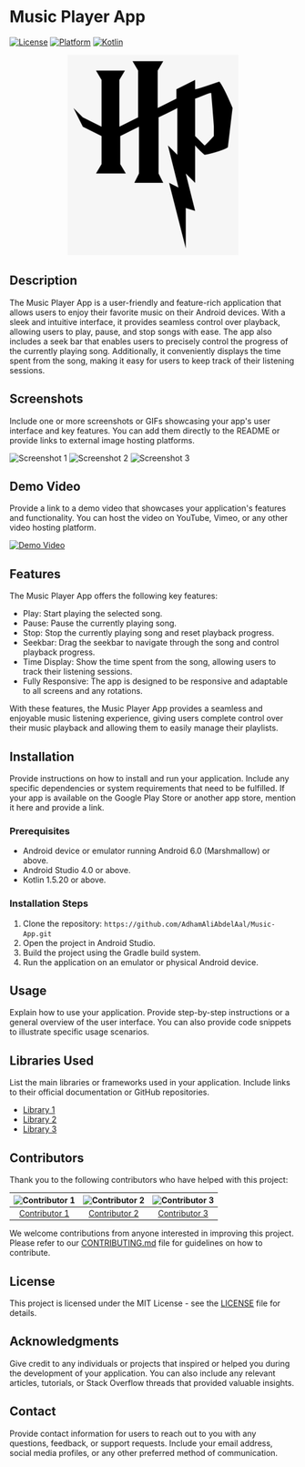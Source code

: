 # Music Player App

[![License](https://img.shields.io/badge/license-MIT-blue.svg)](https://opensource.org/licenses/MIT)
[![Platform](https://img.shields.io/badge/platform-Android-green.svg)](https://www.android.com)
[![Kotlin](https://img.shields.io/badge/kotlin-1.5.20-orange.svg)](https://kotlinlang.org/)

<p align="center">
  <img src="/images/logo.png" alt="App Logo">
</p>

## Description

The Music Player App is a user-friendly and feature-rich application that allows users to enjoy their favorite music on their Android devices. With a sleek and intuitive interface, it provides seamless control over playback, allowing users to play, pause, and stop songs with ease. The app also includes a seek bar that enables users to precisely control the progress of the currently playing song. Additionally, it conveniently displays the time spent from the song, making it easy for users to keep track of their listening sessions.

## Screenshots

Include one or more screenshots or GIFs showcasing your app's user interface and key features. You can add them directly to the README or provide links to external image hosting platforms.

![Screenshot 1](/path/to/screenshot_1.png)
![Screenshot 2](/path/to/screenshot_2.png)
![Screenshot 3](/path/to/screenshot_3.png)

## Demo Video

Provide a link to a demo video that showcases your application's features and functionality. You can host the video on YouTube, Vimeo, or any other video hosting platform.

[![Demo Video](/path/to/demo_video_thumbnail.png)](https://www.youtube.com/watch?v=your-demo-video-url)

## Features

The Music Player App offers the following key features:

* Play: Start playing the selected song.
* Pause: Pause the currently playing song.
* Stop: Stop the currently playing song and reset playback progress.
* Seekbar: Drag the seekbar to navigate through the song and control playback progress.
* Time Display: Show the time spent from the song, allowing users to track their listening sessions.
* Fully Responsive: The app is designed to be responsive and adaptable to all screens and any rotations.

With these features, the Music Player App provides a seamless and enjoyable music listening experience, giving users complete control over their music playback and allowing them to easily manage their playlists.

## Installation

Provide instructions on how to install and run your application. Include any specific dependencies or system requirements that need to be fulfilled. If your app is available on the Google Play Store or another app store, mention it here and provide a link.

### Prerequisites

* Android device or emulator running Android 6.0 (Marshmallow) or above.
* Android Studio 4.0 or above.
* Kotlin 1.5.20 or above.

### Installation Steps

1. Clone the repository: `https://github.com/AdhamAliAbdelAal/Music-App.git`
2. Open the project in Android Studio.
3. Build the project using the Gradle build system.
4. Run the application on an emulator or physical Android device.

## Usage

Explain how to use your application. Provide step-by-step instructions or a general overview of the user interface. You can also provide code snippets to illustrate specific usage scenarios.

## Libraries Used

List the main libraries or frameworks used in your application. Include links to their official documentation or GitHub repositories.

* [Library 1](https://github.com/library1)
* [Library 2](https://github.com/library2)
* [Library 3](https://github.com/library3)

## Contributors

Thank you to the following contributors who have helped with this project:

| ![Contributor 1](/path/to/contributor1.png) | ![Contributor 2](/path/to/contributor2.png) | ![Contributor 3](/path/to/contributor3.png) |
| :---: | :---: | :---: |
| [Contributor 1](https://github.com/contributor1) | [Contributor 2](https://github.com/contributor2) | [Contributor 3](https://github.com/contributor3) |

We welcome contributions from anyone interested in improving this project. Please refer to our [CONTRIBUTING.md](CONTRIBUTING.md) file for guidelines on how to contribute.

## License

This project is licensed under the MIT License - see the [LICENSE](LICENSE) file for details.

## Acknowledgments

Give credit to any individuals or projects that inspired or helped you during the development of your application. You can also include any relevant articles, tutorials, or Stack Overflow threads that provided valuable insights.

## Contact

Provide contact information for users to reach out to you with any questions, feedback, or support requests. Include your email address, social media profiles, or any other preferred method of communication.
